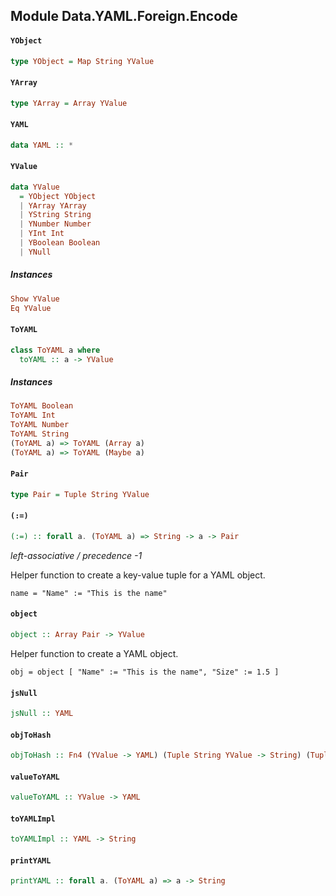 ## Module Data.YAML.Foreign.Encode

#### `YObject`

``` purescript
type YObject = Map String YValue
```

#### `YArray`

``` purescript
type YArray = Array YValue
```

#### `YAML`

``` purescript
data YAML :: *
```

#### `YValue`

``` purescript
data YValue
  = YObject YObject
  | YArray YArray
  | YString String
  | YNumber Number
  | YInt Int
  | YBoolean Boolean
  | YNull
```

##### Instances
``` purescript
Show YValue
Eq YValue
```

#### `ToYAML`

``` purescript
class ToYAML a where
  toYAML :: a -> YValue
```

##### Instances
``` purescript
ToYAML Boolean
ToYAML Int
ToYAML Number
ToYAML String
(ToYAML a) => ToYAML (Array a)
(ToYAML a) => ToYAML (Maybe a)
```

#### `Pair`

``` purescript
type Pair = Tuple String YValue
```

#### `(:=)`

``` purescript
(:=) :: forall a. (ToYAML a) => String -> a -> Pair
```

_left-associative / precedence -1_

Helper function to create a key-value tuple for a YAML object.

`name = "Name" := "This is the name"`

#### `object`

``` purescript
object :: Array Pair -> YValue
```

Helper function to create a YAML object.

`obj = object [ "Name" := "This is the name", "Size" := 1.5 ]`

#### `jsNull`

``` purescript
jsNull :: YAML
```

#### `objToHash`

``` purescript
objToHash :: Fn4 (YValue -> YAML) (Tuple String YValue -> String) (Tuple String YValue -> YValue) (Array (Tuple String YValue)) YAML
```

#### `valueToYAML`

``` purescript
valueToYAML :: YValue -> YAML
```

#### `toYAMLImpl`

``` purescript
toYAMLImpl :: YAML -> String
```

#### `printYAML`

``` purescript
printYAML :: forall a. (ToYAML a) => a -> String
```


